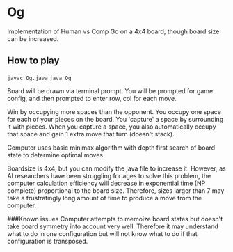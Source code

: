 # Og
Implementation of Human vs Comp Go on a 4x4 board, though board size can be increased.  

## How to play

`javac Og.java`
`java Og`

Board will be drawn via terminal prompt. You will be prompted for game config, and then
prompted to enter row, col for each move. 

Win by occupying more spaces than the opponent. You occupy one space for each of your
pieces on the board. You 'capture' a space by surrounding it with pieces. When you 
capture a space, you also automatically occupy that space and gain 1 extra move
that turn (doesn't stack). 

Computer uses basic minimax algorithm with depth first search of board state
to determine optimal moves. 

Boardsize is 4x4, but you can modify the java file to increase it. However, 
as AI researchers have been struggling for ages to solve this problem, the 
computer calculation efficiency will decrease in exponential time (NP complete)
proportional to the board size. Therefore, sizes larger than 7 may take a 
frustratingly long amount of time to produce a move from the computer. 

###Known issues
Computer attempts to memoize board states but doesn't take board symmetry into 
account very well. Therefore it may understand what to do in one configuration 
but will not know what to do if that configuration is transposed. 

